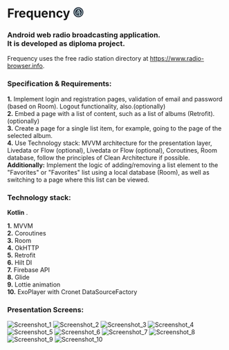 # Frequency <img src="app/src/main/res/mipmap-hdpi/ic_launcher_round.png" alt="drawing" width="25"/>
### Android web radio broadcasting application. <br/> It is developed as diploma project.

Frequency uses the free radio station directory at https://www.radio-browser.info.

### Specification & Requirements:

__1.__ Implement login and registration pages, validation of email and password (based on Room). Logout functionality, also.(optionally) <br/>
__2.__ Embed a page with a list of content, such as a list of albums (Retrofit). (optionally) <br/>
__3.__ Create a page for a single list item, for example, going to the page of the selected album. <br/>
__4.__ Use Technology stack: MVVM architecture for the presentation layer, Livedata or Flow (optional), Livedata or Flow (optional), Coroutines, Room database, follow the principles of Clean Architecture if possible. <br/>
__Additionally:__ Implement the logic of adding/removing a list element to the "Favorites" or "Favorites" list using a local database (Room), as well as switching to a page where this list can be viewed. <br/>

### Technology stack: 

__Kotlin__ . <br/>

__1.__ MVVM <br/>
__2.__ Coroutines <br/>
__3.__ Room <br/>
__4.__ OkHTTP <br/>
__5.__ Retrofit <br/>
__6.__ Hilt DI<br/>
__7.__ Firebase API <br/>
__8.__ Glide <br/>
__9.__ Lottie animation <br/>
__10.__ ExoPlayer with Cronet DataSourceFactory <br/>


### Presentation Screens:

![Screenshot_1](https://user-images.githubusercontent.com/71845637/158758951-4360f3b2-1f5b-41b9-bb7e-4297de3bf2c5.jpg)
![Screenshot_2](https://user-images.githubusercontent.com/71845637/158758957-232573db-6363-487c-8cbd-937516129201.jpg)
![Screenshot_3](https://user-images.githubusercontent.com/71845637/158758958-3c9ee218-19e0-4c76-a29e-8ab1a5272725.jpg)
![Screenshot_4](https://user-images.githubusercontent.com/71845637/158758961-6172ed54-df09-4c2f-af8d-8c3538b0f9bd.jpg)
![Screenshot_5](https://user-images.githubusercontent.com/71845637/158758964-b241eda2-e3df-4f48-b482-001c04d432cf.jpg)
![Screenshot_6](https://user-images.githubusercontent.com/71845637/158758966-a19d6a54-b28a-4dea-92ad-83dc3fef08de.jpg)
![Screenshot_7](https://user-images.githubusercontent.com/71845637/158758968-8839b5ce-c117-4707-8f67-14990dbdbba6.jpg)
![Screenshot_8](https://user-images.githubusercontent.com/71845637/158758969-da9f8c63-6d39-4204-bf4f-382c696ad031.jpg)
![Screenshot_9](https://user-images.githubusercontent.com/71845637/158758973-d1c583b8-0ee4-4204-9ef4-ee8653c5f54d.jpg)
![Screenshot_10](https://user-images.githubusercontent.com/71845637/158758974-609ead3d-8f73-4ddd-811b-cbce9d4c1400.jpg)
